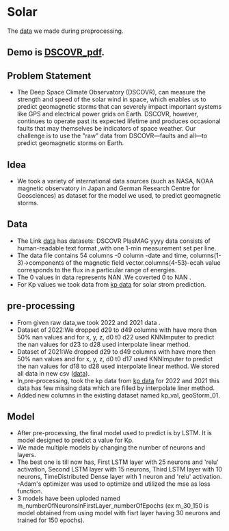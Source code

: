 # Solar
The [data](https://drive.google.com/drive/folders/1ZfTCTzwVR_ocT4d2z7GFagyXZpgfqjZ8) we made during preprocessing.
## Demo is [DSCOVR_pdf](https://github.com/MohdJunaiduddin/Solar/blob/main/Purple%20Modern%20Space%20Presentation.pdf).
## Problem Statement
- The Deep Space Climate Observatory (DSCOVR), can measure the strength and speed of the solar wind in space, which enables us to predict geomagnetic storms that can severely impact important systems like GPS and electrical power grids on Earth. DSCOVR, however, continues to operate past its expected lifetime and produces occasional faults that may themselves be indicators of space weather. Our challenge is to use the "raw" data from DSCOVR—faults and all—to predict geomagnetic storms on Earth.
## Idea
- We took a variety of international data sources (such as NASA, NOAA magnetic observatory in Japan and German Research Centre for Geosciences) as dataset for the model we used, to predict geomagnetic storms.
## Data
- The Link [data](https://www.spaceappschallenge.org/develop-the-oracle-of-dscovr-experimental-data-repository/) has datasets:
DSCOVR PlasMAG yyyy data consists of human-readable text format ,with one 1-min measurement set per line.
- The data file contains 54 columns -0 column -date and time, columns(1-3)->components of the magnetic field vector.columns(4-53)-ecah value corresponds to the flux in a particular range of energies.
- The 0 values in data represents NAN .We coverted 0 to NAN .
- For Kp values we took data from [kp data](https://kp.gfz-potsdam.de/en/data#c222) for solar strom prediction.
## pre-processing
- From given raw data,we took 2022 and 2021 data .
- Dataset of 2022:We dropped d29 to d49 columns with have more then 50% nan values and for x, y, z, d0 t0 d22 used KNNImputer to predict the nan values for d23 to d28 used interpolate linear method.
- Dataset of 2021:We dropped d29 to d49 columns with have more then 50% nan values
 and for x, y, z, d0 t0 d17 used KNNImputer to predict the nan values for
 d18 to d28 used interpolate linear method. We stored all data in new csv ([data](https://drive.google.com/drive/folders/1ZfTCTzwVR_ocT4d2z7GFagyXZpgfqjZ8)).
-  In,pre-processing, took the kp data from  [kp data](https://kp.gfz-potsdam.de/en/data#c222) for 2022 and 2021 this data has few missing data which are filled by interpolate liner method.
-   Added  new columns in the existing dataset named kp_val, geoStorm_01.
## Model
- After pre-processing, the final model used to predict is by LSTM. It is model designed to predict a value for Kp.
- We made multiple models by changing the number of neurons and layers.
- The best one is till now has, First LSTM layer with 25 neurons and 'relu' activation, Second LSTM layer with 15 neurons, Third LSTM layer with 10 neurons, TimeDistributed Dense layer with 1 neuron and 'relu' activation.
-Adam's optimizer was used to optimize and utilized the mse as loss function.
- 3 models have been uploded named m_numberOfNeuronsInFirstLayer_numberOfEpochs (ex m_30_150 is model obtained from using model with fisrt layer having 30 neurons and trained for 150 epochs).

